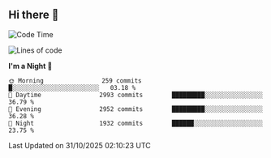 ## Hi there 👋

<!--
**Wangmerlyn/Wangmerlyn** is a ✨ _special_ ✨ repository because its `README.md` (this file) appears on your GitHub profile.

Here are some ideas to get you started:

- 🔭 I’m currently working on ...
- 🌱 I’m currently learning ...
- 👯 I’m looking to collaborate on ...
- 🤔 I’m looking for help with ...
- 💬 Ask me about ...
- 📫 How to reach me: ...
- 😄 Pronouns: ...
- ⚡ Fun fact: ...
-->
<!--START_SECTION:waka-->
![Code Time](http://img.shields.io/badge/Code%20Time-586%20hrs%204%20mins-blue)

![Lines of code](https://img.shields.io/badge/From%20Hello%20World%20I%27ve%20Written-48.8%20million%20lines%20of%20code-blue)

**I'm a Night 🦉** 

```text
🌞 Morning                259 commits         █░░░░░░░░░░░░░░░░░░░░░░░░   03.18 % 
🌆 Daytime                2993 commits        █████████░░░░░░░░░░░░░░░░   36.79 % 
🌃 Evening                2952 commits        █████████░░░░░░░░░░░░░░░░   36.28 % 
🌙 Night                  1932 commits        ██████░░░░░░░░░░░░░░░░░░░   23.75 % 
```



 Last Updated on 31/10/2025 02:10:23 UTC
<!--END_SECTION:waka-->
